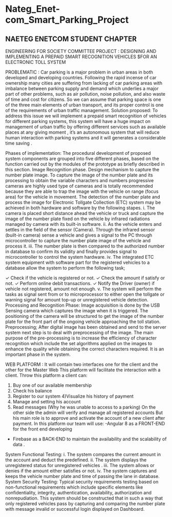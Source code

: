 # Nateg_Enet-com_Smart_Parking_Project


## NAETEG ENETCOM STUDENT CHAPTER
ENGINEERING FOR SOCIETY COMMITTEE
PROJECT :
DESIGNING AND IMPLEMENTING A PREPAID
SMART RECOGNITION VEHICLES $FOR AN
ELECTRONIC TOLL SYSTEM


PROBLEMATIC :
Car parking is a major problem in urban areas in both developed and developing
countries. Following the rapid incense of car ownership many cities are suffering from
lacking of car parking areas with imbalance between parking supply and demand which
underlies a major part of other problems, such as air pollution, noise pollution, and also
waste of time and cost for citizens.
So we can assume that parking space is one of the three main elements of urban
transport, and its proper control is one of the requirements of urban traffic
management.
Solution proposed:
To address this issue we will implement a prepaid smart recognition of
vehicles for different parking systems, this system will have a huge impact
on management of urban traffic by offering different services such as
available places at any giving moment , it’s an autonomous system that will
reduce human interaction with parking systems and it will generates a
considerable time saving .

Phases of implementation:
The procedural development of proposed system components are grouped into
five different phases, based on the function carried out by the modules of the
prototype as briefly described in this section.
Image Recognition phase.
Design mechanism to capture the number plate image.
To capture the image of the number plate and its processing to obtain the
variable characters and numbers progressive cameras are highly used type of
cameras and is totally recommended because they are able to trap the image
with the vehicle on range (focus area) for the vehicle in movement.
The detection of the number plate and process the image for Electronic Tollgate
Collection (ETC) system may be achieved in both hardware and software by the
following stapes.
i. The camera is placed short distance ahead the vehicle or truck and capture the
image of the number plate fixed on the vehicle by infrared radiations managed
by camera with its built-in software.
ii. As the vehicle enters and settles in the field of the sensor (Camera). Through
the infrared sensor (built-in camera) sense a vehicle and gives a signal to the PC
through microcontroller to capture the number plate image of the vehicle and
process it.
iii. The number plate is then compared to the authorized number in database to
confirm its validity and finally provides signal to microcontroller to control the
system hardware.
iv. The integrated ETC system equipment with software part for the registered
vehicles to a database allow the system to perform the following task;

✓ Check if the vehicle is registered or not.
✓ Check the amount if satisfy or not.
✓ Perform online debit transactions.
✓ Notify the Driver (owner) if vehicle not registered, amount not
enough.
v. The system will perform the tasks as signal sent from or to microprocessor to
either open the tollgate or warning signal for amount top-up or unregistered
vehicle detection.
Processing and Recognition Phase:
Image acquisition is done by the USB Sensing camera which captures the image
when it is triggered. The positioning of the camera will be structured to get the
image of the number plate for the front part of the ongoing vehicle approaching
the toll station. Preprocessing; After digital image has been obtained and send to
the server system next step is to deal with preprocessing of the image. The main
purpose of the pre-processing is to increase the efficiency of character
recognition which include the set algorithms applied on the images to enhance
the quality while obtaining the correct characters required. It is an important
phase in the system.

WEB PLATFORM :
It will contain two interfaces one for the client and the other for the Master Web
This platform will facilitate the interaction with a client.
Throw this platform a client can:
1) Buy one of our available membership
2) Check his balance
3) Register to our system
4)Visualize his history of payment
5) Manage and setting his account
6) Read messages (Why he was unable to access to a parking)
On the other side the admin will verify and manage all registered accounts
But his main role is to approve and activate the account of a new client after
payment.
In this platform our team will use:
-Angular 8 as a FRONT-END for the front end developing
- Firebase as a BACK-END to maintain the availability and the scalability of data .

System Functional Testing:
i. The system compares the current amount in the account and deduct the
predefined.
ii. The system displays the unregistered status for unregistered vehicles .
iii. The system allows or denies if the amount either satisfies or not.
iv. The system captures and keeps the vehicle number plate and time of passing
the lane in database.
System Security Testing:
Typical security requirements testing based on non-functional requirements
which include specific elements like confidentiality, integrity, authentication,
availability, authorization and nonrepudiation.
This system should be constructed that in such a way that only registered
vehicles pass by capturing and comparing the number plate with message
invalid or successful login displayed on Dashboard.


